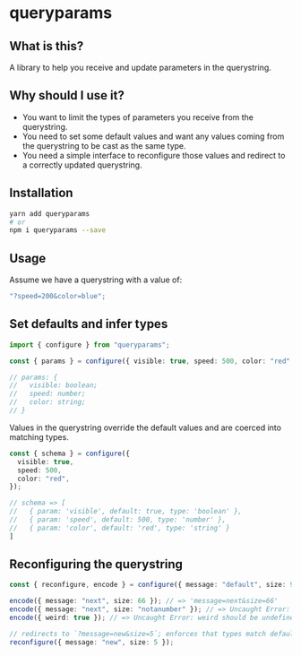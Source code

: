 # queryparams

## What is this?

A library to help you receive and update parameters in the querystring.

## Why should I use it?

- You want to limit the types of parameters you receive from the querystring.
- You need to set some default values and want any values coming from the querystring to be cast as the same type.
- You need a simple interface to reconfigure those values and redirect to a correctly updated querystring.

## Installation

```bash
yarn add queryparams
# or
npm i queryparams --save
```

## Usage

Assume we have a querystring with a value of:

```ts
"?speed=200&color=blue";
```

## Set defaults and infer types

```ts
import { configure } from "queryparams";

const { params } = configure({ visible: true, speed: 500, color: "red" });

// params: {
//   visible: boolean;
//   speed: number;
//   color: string;
// }
```

Values in the querystring override the default values and are coerced into matching types.

```ts
const { schema } = configure({
  visible: true,
  speed: 500,
  color: "red",
});

// schema => [
//   { param: 'visible', default: true, type: 'boolean' },
//   { param: 'speed', default: 500, type: 'number' },
//   { param: 'color', default: 'red', type: 'string' }
]
```

## Reconfiguring the querystring

```ts
const { reconfigure, encode } = configure({ message: "default", size: 9 });

encode({ message: "next", size: 66 }); // => 'message=next&size=66'
encode({ message: "next", size: "notanumber" }); // => Uncaught Error: size should be a number
encode({ weird: true }); // => Uncaught Error: weird should be undefined

// redirects to `?message=new&size=5`; enforces that types match defaults provided
reconfigure({ message: "new", size: 5 });
```
